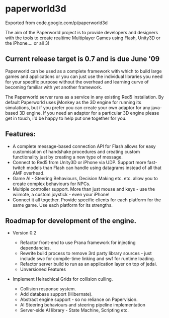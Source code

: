 # paperworld3d
Exported from code.google.com/p/paperworld3d

The aim of the Paperworld project is to provide developers and designers with the tools to create realtime Multiplayer Games using Flash, Unity3D or the iPhone.... or all 3!

## Current release target is 0.7 and is due June '09

Paperworld can be used as a complete framework with which to build large games and applications or you can just use the individual libraries you need for your specific purpose without the overhead and learning curve of becoming familiar with yet another framework.

The Paperworld server runs as a service in any existing Red5 installation. By default Paperworld uses jMonkey as the 3D engine for running its simulations, but if you prefer you can create your own adaptor for any java-based 3D engine. If you need an adaptor for a particular 3D engine please get in touch, i'd be happy to help put one together for you.


## Features:

* A complete message-based connection API for Flash allows for easy customisation of handshake procedures and creating custom functionality just by creating a new type of message.
* Connect to Red5 from Unity3D or iPhone via UDP. Support more fast-twitch models than Flash can handle using datagrams instead of all that AMF overhead.
* Game AI - Steering Behaviours, Decision Making etc. etc. allow you to create complex behaviours for NPCs.
* Multiple controller support. More than just mouse and keys - use the wiimote, a custom joystick - even your iPhone!
* Connect it all together. Provide specific clients for each platform for the same game. Use each platform for its strengths.

## Roadmap for development of the engine.
* Version 0.2
  * Refactor front-end to use Prana framework for injecting dependancies.
  * Rewrite build process to remove 3rd party library sources - just include swc for compile-time linking and swf for runtime loading.
  * Refactor server build to run as an application layer on top of jedai.
  * Unversioned Features

* Implement Heirachical Grids for collision culling.
  * Collision response system.
  * Add database support (Hibernate).
  * Abstract engine support - so no reliance on Papervision.
  * AI Steering behaviours and steering pipeline implementation
  * Server-side AI library - State Machine, Scripting etc.
